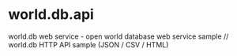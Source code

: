 world.db.api
============

world.db web service - open world database web service sample // world.db HTTP API sample (JSON / CSV / HTML)